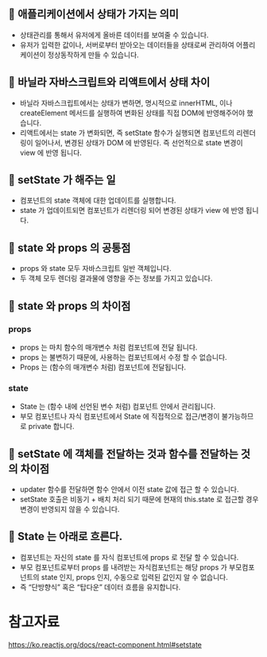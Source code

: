 ## 📍 애플리케이션에서 상태가 가지는 의미
- 상태관리를 통해서 유저에게 올바른 데이터를 보여줄 수 있습니다.
- 유저가 입력한 값이나, 서버로부터 받아오는 데이터들을 상태로써 관리하여 어플리케이션이 정상동작하게 만들 수 있습니다.


## 📍 바닐라 자바스크립트와 리액트에서 상태 차이
- 바닐라 자바스크립트에서는 상태가 변하면, 명시적으로 innerHTML, 이나 createElement 메서드를 실행하여 변화된 상태를 직접 DOM에 반영해주어야 했습니다.
- 리액트에서는 state 가 변화되면, 즉 setState 함수가 실행되면 컴포넌트의 리렌더링이 일어나서, 변경된 상태가 DOM 에 반영된다. 즉 선언적으로 state 변경이 view 에 반영 됩니다.


## 📍 setState 가 해주는 일
- 컴포넌트의 state 객체에 대한 업데이트를 실행합니다.
- state 가 업데이트되면 컴포넌트가 리렌더링 되어 변경된 상태가 view 에 반영 됩니다.

## 📍 state 와 props 의 공통점
- props 와 state 모두 자바스크립트 일반 객체입니다.
- 두 객체 모두 렌더링 결과물에 영향을 주는 정보를 가지고 있습니다.

## 📍 state 와 props 의 차이점 
### props
- props 는 마치 함수의 매개변수 처럼 컴포넌트에 전달 됩니다.
- props 는 불변하기 때문에, 사용하는 컴포넌트에서 수정 할 수 없습니다.  
- Props 는 (함수의 매개변수 처럼) 컴포넌트에 전달됩니다.

### state
- State 는 (함수 내에 선언된 변수 처럼) 컴포넌트 안에서 관리됩니다.
- 부모 컴포넌트나 자식 컴포넌트에서 State 에 직접적으로 접근/변경이 불가능하므로 private 합니다.


##  📍 setState 에 객체를 전달하는 것과 함수를 전달하는 것의 차이점
- updater 함수를 전달하면 함수 안에서 이전 state 값에 접근 할 수 있습니다.
- setState 호출은 비동기  + 배치 처리 되기 때문에 현재의 this.state 로 접근할 경우 변경이 반영되지 않을 수 있습니다.


## 📍 State 는 아래로 흐른다.
- 컴포넌트는 자신의 state 를 자식 컴포넌트에 props 로 전달 할 수 있습니다.
- 부모 컴포넌트로부터 props 를 내려받는 자식컴포넌트는 해당 props 가 부모컴포넌트의 state 인지, props 인지, 수동으로 입력된 값인지 알 수 없습니다.
- 즉 “단방향식” 혹은 “탑다운” 데이터 흐름을 유지합니다. 


# 참고자료
https://ko.reactjs.org/docs/react-component.html#setstate
